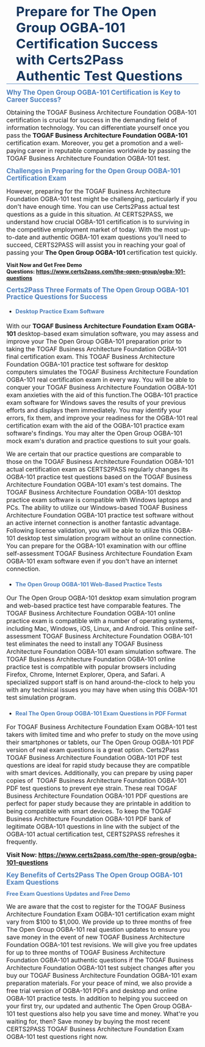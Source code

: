 <div style="border-bottom:solid #4f81bd 1.0pt; padding:0in 4.0pt 0in">
<h1 class="MsoTitle" style="border: none; margin: 0in 15pt; padding: 0in;"><span style="font-size:26pt"><span serif="" style="font-family:Cambria,"><span style="color:#17365d"><span style="letter-spacing:0.25pt">Prepare for The Open Group OGBA-101 Certification Success with Certs2Pass Authentic Test Questions</span></span></span></span></h1>
</div>

<h2 style="margin:10pt 0in 0.0001pt"><span style="font-size:13pt"><span style="line-height:107%"><span serif="" style="font-family:Cambria,"><span style="color:#4f81bd"><span style="font-weight:bold">Why The Open Group OGBA-101 Certification is Key to Career Success?</span></span></span></span></span></h2>

<p style="margin-right:0in; margin-left:0in"><span style="font-size:12pt"><span new="" roman="" style="font-family:" times="">Obtaining the TOGAF Business Architecture Foundation OGBA-101 certification is crucial for success in the demanding field of information technology. You can differentiate yourself once you pass the <strong>TOGAF Business Architecture Foundation OGBA-101</strong> certification exam. Moreover, you get a promotion and a well-paying career in reputable companies worldwide by passing the TOGAF Business Architecture Foundation OGBA-101 test.</span></span></p>

<h3 style="margin: 10pt 0in 0.0001pt;"><span style="font-size:13pt"><span style="line-height:107%"><span serif="" style="font-family:Cambria,"><span style="color:#4f81bd"><span style="font-weight:bold">Challenges in Preparing for the Open Group OGBA-101 Certification Exam</span></span></span></span></span></h3>

<p style="margin-right: 0in; margin-left: 0in;"><span style="font-size:12pt"><span new="" roman="" style="font-family:" times="">However, preparing for the TOGAF Business Architecture Foundation OGBA-101 test might be challenging, particularly if you don't have enough time. You can use Certs2Pass actual test questions as a guide in this situation. At CERTS2PASS, we understand how crucial OGBA-101 certification is to surviving in the competitive employment market of today. With the most up-to-date and authentic OGBA-101 exam questions you'll need to succeed, CERTS2PASS will assist you in reaching your goal of passing your <strong>The Open Group OGBA-101 </strong> certification test quickly.</span></span></p>

<p style="margin-right: 0in; margin-left: 0in;"><strong>Visit Now and Get Free Demo Questions: <a href="https://www.certs2pass.com/the-open-group/ogba-101-questions">https://www.certs2pass.com/the-open-group/ogba-101-questions</a></strong></p>

<h3 style="margin: 10pt 0in 0.0001pt;"><span style="font-size:13pt"><span style="line-height:107%"><span serif="" style="font-family:Cambria,"><span style="color:#4f81bd"><span style="font-weight:bold">Certs2Pass Three Formats of The Open Group OGBA-101 Practice Questions for Success</span></span></span></span></span></h3>

<ul>
	<li style="margin:10pt 0in 0.0001pt">
	<h4><span style="font-size:11pt"><span style="line-height:107%"><span serif="" style="font-family:Cambria,"><span style="color:#4f81bd"><span style="font-weight:bold">Desktop Practice Exam Software</span></span></span></span></span></h4>
	</li>
</ul>

<p style="margin-right: 0in; margin-left: 0in;"><span style="font-size:12pt"><span new="" roman="" style="font-family:" times="">With our <strong>TOGAF Business Architecture Foundation Exam OGBA-101</strong> desktop-based exam simulation software, you may assess and improve your The Open Group OGBA-101 preparation prior to taking the TOGAF Business Architecture Foundation OGBA-101 final certification exam. This TOGAF Business Architecture Foundation OGBA-101 practice test software for desktop computers simulates the TOGAF Business Architecture Foundation OGBA-101 real certification exam in every way. You will be able to conquer your TOGAF Business Architecture Foundation OGBA-101 exam anxieties with the aid of this function.</span></span><span style="font-size:12pt"><span new="" roman="" style="font-family:" times="">The OGBA-101 practice exam software for Windows saves the results of your previous efforts and displays them immediately. You may identify your errors, fix them, and improve your readiness for the OGBA-101 real certification exam with the aid of the OGBA-101 practice exam software's findings. You may alter the Open Group OGBA-101 mock exam's duration and practice questions to suit your goals.</span></span></p>

<p style="margin-right:0in; margin-left:0in"><span style="font-size:12pt"><span new="" roman="" style="font-family:" times="">We are certain that our practice questions are comparable to those on the TOGAF Business Architecture Foundation OGBA-101 actual certification exam as CERTS2PASS regularly changes its OGBA-101 practice test questions based on the TOGAF Business Architecture Foundation OGBA-101 exam's test domains. The TOGAF Business Architecture Foundation OGBA-101 desktop practice exam software is compatible with Windows laptops and PCs. The ability to utilize our Windows-based TOGAF Business Architecture Foundation OGBA-101 practice test software without an active internet connection is another fantastic advantage. Following license validation, you will be able to utilize this OGBA-101 desktop test simulation program without an online connection. You can prepare for the OGBA-101 examination with our offline self-assessment TOGAF Business Architecture Foundation Exam OGBA-101 exam software even if you don't have an internet connection.</span></span></p>

<ul>
	<li style="margin:10pt 0in 0.0001pt">
	<h3><span style="font-size:11pt"><span style="line-height:107%"><span serif="" style="font-family:Cambria,"><span style="color:#4f81bd"><span style="font-weight:bold">The Open Group OGBA-101 Web-Based Practice Tests</span></span></span></span></span></h3>
	</li>
</ul>

<p style="margin-right: 0in; margin-left: 0in;"><span style="font-size:12pt"><span new="" roman="" style="font-family:" times="">Our The Open Group OGBA-101 desktop exam simulation program and web-based practice test have comparable features. The TOGAF Business Architecture Foundation OGBA-101 online practice exam is compatible with a number of operating systems, including Mac, Windows, iOS, Linux, and Android. This online self-assessment TOGAF Business Architecture Foundation OGBA-101 test eliminates the need to install any TOGAF Business Architecture Foundation OGBA-101 exam simulation software. The TOGAF Business Architecture Foundation OGBA-101 online practice test is compatible with popular browsers including Firefox, Chrome, Internet Explorer, Opera, and Safari. A specialized support staff is on hand around-the-clock to help you with any technical issues you may have when using this OGBA-101 test simulation program.</span></span></p>

<ul>
	<li style="margin:10pt 0in 0.0001pt">
	<h3><span style="font-size:11pt"><span style="line-height:107%"><span serif="" style="font-family:Cambria,"><span style="color:#4f81bd"><span style="font-weight:bold">Real The Open Group OGBA-101 Exam Questions in PDF Format</span></span></span></span></span></h3>
	</li>
</ul>

<p style="margin-right: 0in; margin-left: 0in;"><span style="font-size:12pt"><span new="" roman="" style="font-family:" times="">For TOGAF Business Architecture Foundation Exam OGBA-101 test takers with limited time and who prefer to study on the move using their smartphones or tablets, our The Open Group OGBA-101 PDF version of real exam questions is a great option. Certs2Pass TOGAF Business Architecture Foundation OGBA-101 PDF test questions are ideal for rapid study because they are compatible with smart devices. Additionally, you can prepare by using paper copies of  TOGAF Business Architecture Foundation OGBA-101 PDF test questions to prevent eye strain. These real TOGAF Business Architecture Foundation OGBA-101 PDF questions are perfect for paper study because they are printable in addition to being compatible with smart devices. To keep the TOGAF Business Architecture Foundation OGBA-101 PDF bank of legitimate OGBA-101 questions in line with the subject of the OGBA-101 actual certification test, CERTS2PASS refreshes it frequently.</span></span></p>

<p style="margin-right: 0in; margin-left: 0in;"><span style="font-size:12pt"><span new="" roman="" style="font-family:" times=""><strong>Visit Now: <a href="https://www.certs2pass.com/the-open-group/ogba-101-questions">https://www.certs2pass.com/the-open-group/ogba-101-questions</a></strong></span></span></p>

<h3 style="margin: 10pt 0in 0.0001pt;"><span style="font-size:13pt"><span style="line-height:107%"><span serif="" style="font-family:Cambria,"><span style="color:#4f81bd"><span style="font-weight:bold">Key Benefits of Certs2Pass The Open Group OGBA-101 Exam Questions</span></span></span></span></span></h3>

<h3 style="margin: 10pt 0in 0.0001pt;"><strong><span style="font-size:11pt"><span style="line-height:107%"><span serif="" style="font-family:Cambria,"><span style="color:#4f81bd"><span style="font-weight:bold">Free Exam Questions Updates and Free Demo</span></span></span></span></span></strong></h3>

<p style="margin-right:0in; margin-left:0in"><span style="font-size:12pt"><span new="" roman="" style="font-family:" times="">We are aware that the cost to register for the TOGAF Business Architecture Foundation Exam OGBA-101 certification exam might vary from $100 to $1,000. We provide up to three months of free The Open Group OGBA-101 real question updates to ensure you save money in the event of new TOGAF Business Architecture Foundation OGBA-101 test revisions. We will give you free updates for up to three months of TOGAF Business Architecture Foundation OGBA-101 authentic questions if the TOGAF Business Architecture Foundation OGBA-101 test subject changes after you buy our TOGAF Business Architecture Foundation OGBA-101 exam preparation materials. For your peace of mind, we also provide a free trial version of OGBA-101 PDFs and desktop and online OGBA-101 practice tests. </span></span><span style="font-size:12pt"><span new="" roman="" style="font-family:" times="">In addition to helping you succeed on your first try, our updated and authentic The Open Group OGBA-101 test questions also help you save time and money. What're you waiting for, then? Save money by buying the most recent CERTS2PASS TOGAF Business Architecture Foundation Exam OGBA-101 test questions right now.</span></span></p>

<p style="margin:0in 8pt; margin-right:0in; margin-left:0in"> </p>
